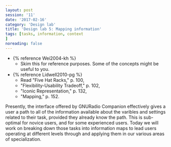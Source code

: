 ```yaml
--- 
layout: post 
session: '11' 
date: '2017-02-16' 
category: 'Design lab' 
title: 'Design lab 5: Mapping information' 
tags: [tasks, information, context			
] 
noreading: false
--- 
```


  - {% reference Wei2004-kh %}
    - Skim this for reference purposes. Some of the concepts might be useful to you. 
  - {% reference Lidwell2010-pg %}
    - Read "Five Hat Racks," p. 100,
    - "Flexibility-Usability Tradeoff," p. 102,
    - "Iconic Representation," p. 132,
    - "Mapping," p. 152.

Presently, the interface offered by GNURadio Companion effectively gives a user a path to all of the information available about the varibles and settings related to their task, provided they already know the path. 
This is sub-optimal for novice users, and for some experienced users. 
Today we will work on breaking down those tasks into information maps to lead users operating at different levels through and applying them in our various areas of specialization. 

<excerpt/>
